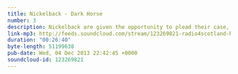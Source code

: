 ```yaml
---
title: Nickelback - Dark Horse
number: 3
description: Nickelback are given the opportunity to plead their case, and appeal to the ever popular &quot;misogyny&quot; demographic. Call the FBI.
link-mp3: http://feeds.soundcloud.com/stream/123269821-radio4scotland-hmm-interesting-choice-ep3.mp3
duration: "00:26:40"
byte-length: 51199638
pub-date: Wed, 04 Dec 2013 22:42:45 +0000
soundcloud-id: 123269821
---
```

